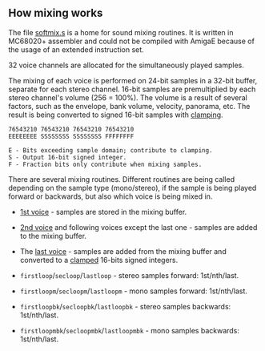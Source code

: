 How mixing works
----------------

The file [softmix.s](softmix.s) is a home for sound mixing routines. It is written in MC68020+ assembler and could not be compiled with AmigaE because of the usage of an extended instruction set.

32 voice channels are allocated for the simultaneously played samples.

The mixing of each voice is performed on 24-bit samples in a 32-bit buffer, separate for each stereo channel. 16-bit samples are premultiplied by each stereo channel's volume (256 = 100%). The volume is a result of several factors, such as the envelope, bank volume, velocity, panorama, etc. The result is being converted to signed 16-bit samples with [clamping][clamped].

```
76543210 76543210 76543210 76543210
EEEEEEEE SSSSSSSS SSSSSSSS FFFFFFFF

E - Bits exceeding sample domain; contribute to clamping.
S - Output 16-bit signed integer.
F - Fraction bits only contribute when mixing samples.
```

There are several mixing routines. Different routines are being called depending on the sample type (mono/stereo), if the sample is being played forward or backwards, but also which voice is being mixed in.

* [1st voice] - samples are stored in the mixing buffer.
* [2nd voice] and following voices except the last one - samples are added to the mixing buffer.
* The [last voice] - samples are added from the mixing buffer and converted to a [clamped] 16-bits signed integers.

* `firstloop`/`secloop`/`lastloop` - stereo samples forward: 1st/nth/last.
* `firstloopm`/`secloopm`/`lastloopm` - mono samples forward: 1st/nth/last.
* `firstloopbk`/`secloopbk`/`lastloopbk` - stereo samples backwards: 1st/nth/last.
* `firstloopmbk`/`secloopmbk`/`lastloopmbk` - mono samples backwards: 1st/nth/last.

[clamped]: https://github.com/royaltm/Amiga-midiIn/blob/4707f0fae7c563cd32e1a7c065396bbc8fbb862d/src/modules/softmix.s#L506
[1st voice]: https://github.com/royaltm/Amiga-midiIn/blob/4707f0fae7c563cd32e1a7c065396bbc8fbb862d/src/modules/softmix.s#L470
[2nd voice]: https://github.com/royaltm/Amiga-midiIn/blob/4707f0fae7c563cd32e1a7c065396bbc8fbb862d/src/modules/softmix.s#L556
[last voice]: https://github.com/royaltm/Amiga-midiIn/blob/4707f0fae7c563cd32e1a7c065396bbc8fbb862d/src/modules/softmix.s#L565